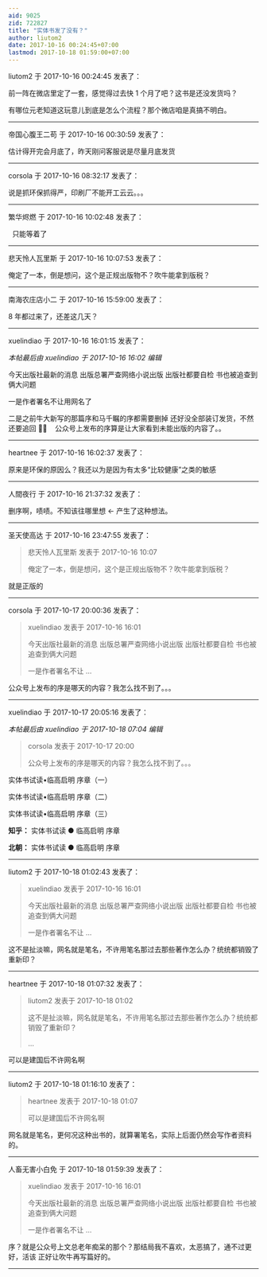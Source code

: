 ```yaml
---
aid: 9025
zid: 722827
title: "实体书发了没有？"
author: liutom2
date: 2017-10-16 00:24:45+07:00
lastmod: 2017-10-18 01:59:00+07:00
---
```


liutom2 于 2017-10-16 00:24:45 发表了：

前一阵在微店里定了一套，感觉得过去快 1 个月了吧？这书是还没发货吗？

有哪位元老知道这玩意儿到底是怎么个流程？那个微店咱是真搞不明白。

---

帝国心腹王二苟 于 2017-10-16 00:30:59 发表了：

估计得开完会月底了，昨天刚问客服说是尽量月底发货

---

corsola 于 2017-10-16 08:32:17 发表了：

说是抓环保抓得严，印刷厂不能开工云云。。。

---

繁华烬燃 于 2017-10-16 10:02:48 发表了：

&nbsp;&nbsp;只能等着了

---

悲天怜人瓦里斯 于 2017-10-16 10:07:53 发表了：

俺定了一本，倒是想问，这个是正规出版物不？吹牛能拿到版税？

---

南海农庄店小二 于 2017-10-16 15:59:00 发表了：

8 年都过来了，还差这几天？

---

xuelindiao 于 2017-10-16 16:01:15 发表了：

_本帖最后由 xuelindiao 于 2017-10-16 16:02 编辑_

今天出版社最新的消息 出版总署严查网络小说出版 出版社都要自检 书也被追查到俩大问题&nbsp;&nbsp;

一是作者署名不让用网名了&nbsp; &nbsp;

二是之前牛大新写的那篇序和马千瞩的序都需要删掉 还好没全部装订发货，不然还要追回 &nbsp; &nbsp; 公众号上发布的序算是让大家看到未能出版的内容了。。

---

heartnee 于 2017-10-16 16:02:37 发表了：

原来是环保的原因么？我还以为是因为有太多“比较健康”之类的敏感

---

人間夜行 于 2017-10-16 21:37:32 发表了：

删序啊，啧啧。不知该往哪里想 &lt;- 产生了这种想法。

---

圣天使高达 于 2017-10-16 23:47:55 发表了：

> 悲天怜人瓦里斯 发表于 2017-10-16 10:07
>
> 俺定了一本，倒是想问，这个是正规出版物不？吹牛能拿到版税？

就是正版的

---

corsola 于 2017-10-17 20:00:36 发表了：

> xuelindiao 发表于 2017-10-16 16:01
>
> 今天出版社最新的消息 出版总署严查网络小说出版 出版社都要自检 书也被追查到俩大问题&nbsp;&nbsp;
>
> 一是作者署名不让 ...

公众号上发布的序是哪天的内容？我怎么找不到了。。。

---

xuelindiao 于 2017-10-17 20:05:16 发表了：

_本帖最后由 xuelindiao 于 2017-10-18 07:04 编辑_

> corsola 发表于 2017-10-17 20:00
>
> 公众号上发布的序是哪天的内容？我怎么找不到了。。。

实体书试读•临高启明 序章（一）

实体书试读•临高启明 序章（二）

实体书试读•临高启明 序章（三）

**知乎：**
实体书试读 ● 临高启明 序章

**北朝：**
实体书试读 ● 临高启明 序章

---

liutom2 于 2017-10-18 01:02:43 发表了：

> xuelindiao 发表于 2017-10-16 16:01
>
> 今天出版社最新的消息 出版总署严查网络小说出版 出版社都要自检 书也被追查到俩大问题&nbsp;&nbsp;
>
> 一是作者署名不让 ...

这不是扯淡嘛，网名就是笔名，不许用笔名那过去那些著作怎么办？统统都销毁了重新印？

---

heartnee 于 2017-10-18 01:07:32 发表了：

> liutom2 发表于 2017-10-18 01:02
>
> 这不是扯淡嘛，网名就是笔名，不许用笔名那过去那些著作怎么办？统统都销毁了重新印？
>
> ...

可以是建国后不许网名啊

---

liutom2 于 2017-10-18 01:16:10 发表了：

> heartnee 发表于 2017-10-18 01:07
>
> 可以是建国后不许网名啊

网名就是笔名，更何况这种出书的，就算署笔名，实际上后面仍然会写作者资料的。

---

人畜无害小白免 于 2017-10-18 01:59:39 发表了：

> xuelindiao 发表于 2017-10-16 16:01
>
> 今天出版社最新的消息 出版总署严查网络小说出版 出版社都要自检 书也被追查到俩大问题&nbsp;&nbsp;
>
> 一是作者署名不让 ...

序？就是公众号上文总老年痴呆的那个？那结局我不喜欢，太恶搞了，通不过更好，活该
正好让吹牛再写篇好的。

---
